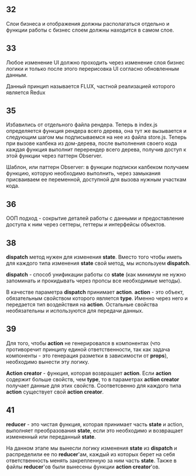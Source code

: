 ## 32
Слои бизнеса и отображения должны располагаться отдельно и функции работы с бизнес слоем должны находится в самом слое.

## 33
Любое изменение UI должно проходить через изменение слоя бизнес логики и только после этого перерисовка UI согласно обновленным данным.

Данный принцип называется FLUX, частной реализацией которого является Redux

## 35
Избавились от отдельного файла рендера. Теперь в index.js определяется функция рендера всего дерева, она тут же вызывается и следующим шагом мы подписываемся на нее из файла store.js. Теперь при вызове калбека из дом-дерева, после выполнения своего кода каждая функция выполнит перерендер всего дерева, получив доступ к этой функции через паттерн Observer.

Шаблон, или паттерн Observer: в функции подписки калбеком получаем функцию, которую необходимо выполнить, через замыкания присваиваем ее переменной, доступной для вызова нужным участкам кода.

## 36
ООП подход - сокрытие деталей работы с данными и предоставление доступа к ним через сеттеры, геттеры и интерфейсы объектов.

## 38
__dispatch__ метод нужен для изменения __state__. Вместо того чтобы иметь для каждого типа изменения __state__ свой метод, мы используем __dispatch__.

__dispatch__ - способ унификации работы со __state__ (как минимум не нужно запоминать и прокидывать через пропсы все необходимые методы).

В качестве параметра __dispatch__ принимает __action__. __action__ - это объект, обязательным свойством которого является __type__. Именно через него и передается тип воздействия на __action__. Остальные свойства необязательны и используются для передачи данных.

## 39
Для того, чтобы __action__ не генерировался в компонентах (что противоречит принципу единой ответственности, так как задача компоненты - это генерация разметки в зависимости от __props__), необходимо вынести эту логику.

__Action creator__ - функция, которая возвращает __action__. Если __action__ содержит больше свойств, чем __type__, то в параметрах __action creator__ получает данные для этих свойств. Соответсвенно для каждого типа __action__ существует свой __action creator__.

## 41
__reducer__ - это чистая функция, которая принимает часть __state__ и action, выполняет преобразования __state__, если это необходимо и возвращает измененный или переданный __state__.

На данном этапе мы вынесли логику изменения __state__ из __dispatch__ и распределили ее по __reducer__'ам, каждый из которых берет на себя ответственность менять закрепленную за ним часть __state__. Также в файлы __reducer__'ов были вынесены функции __action creator__'ов.